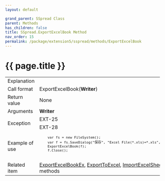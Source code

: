 ```yaml
---
layout: default

grand_parent: SSpread Class
parent: Methods
has_children: false
title: SSpread.ExportExcelBook Method
nav_order: 15
permalink: /package/extension5/sspread/methods/ExportExcelBook
---
```

# {{ page.title }}

<table>
  <tr>
    <td>Explanation</td>
    <td colspan="2"></td>
  </tr>
  <tr>
    <td>Call format</td>
    <td colspan="2">ExportExcelBook(<b>Writer</b>)</td>
  </tr>
  <tr>
    <td>Return value</td>
    <td colspan="2">None</td>
  </tr>  
  <tr>
    <td>Arguments</td>
    <td><b>Writer</b></td>
    <td></td>
  </tr>
  <tr>
    <td rowspan="2">Exception</td>
    <td>EXT-25</td>
    <td></td>
  </tr>
  <tr>
    <td>EXT-28</td>
    <td></td>
  </tr>
  <tr>
    <td>Example of use</td>
    <td colspan="2"><code><pre>
    var fs = new FileSystem();
    var f = fs.SaveDialog("保存", "Excel File(*.xls)=*.xls", "xls", "");
    ExportExcelBook(f);
    f.Close();
    </pre></code></td>
  </tr>
  <tr>
    <td>Related item</td>
    <td colspan="2"><a href="/package/extension5/sspread/methods/exportexcelbookex">ExportExcelBookEx</a>, <a href="/package/extension5/sspread/methods/exporttoexcel">ExportToExcel</a>, <a href="/package/extension5/sspread/methods/importexcelsheet">ImportExcelSheet</a> methods</td>
  </tr>
</table>
